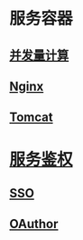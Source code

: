 # 服务容器
## [并发量计算](concurrency.md)
## [Nginx](README.md)
## [Tomcat](tomcat/README.md)
# [服务鉴权](authentication/README.md)
## [SSO](authentication/sso/README.md)
## [OAuthor](authentication/oauthor/README.md) 